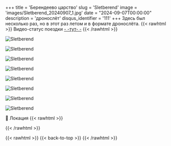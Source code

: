 +++
title = 'Берендеево царство'
slug = 'Sletberend'
image = 'images/Sletberend_20240907_1.jpg'
date = "2024-09-07T00:00:00"
description = 'дронослёт'
disqus_identifier = '111'
+++
Здесь был несколько раз, но в этот раз летом и в формате дронослёта.
{{< rawhtml >}}
Видео-статус поездки <a href="https://t.me/whilesleeping/802">- -тут- -</a> 
{{< /rawhtml >}}

![Sletberend](/images/Sletberend_20240907_2.jpg)

![Sletberend](/images/Sletberend_20240907_3.jpg)

![Sletberend](/images/Sletberend_20240907_4.jpg)

![Sletberend](/images/Sletberend_20240907_5.jpg)

![Sletberend](/images/Sletberend_20240907_6.jpg)

![Sletberend](/images/Sletberend_20240907_7.jpg)

![Sletberend](/images/Sletberend_20240907_8.jpg)

![Sletberend](/images/Sletberend_20240907_9.jpg)

📍 Локация
{{< rawhtml >}}
<div class="yandex-map-container">
<script type="text/javascript" charset="utf-8" async src="https://api-maps.yandex.ru/services/constructor/1.0/js/?um=constructor%3A05a84a1c5fd3d5f789f27445f55e309359fdef6bda5de7ff376bfc27b1478b72&amp;width=800&amp;height=400&amp;lang=ru_RU&amp;scroll=true"></script>
</div>
{{< /rawhtml >}}

{{< rawhtml >}}
{{< back-to-top >}}
{{< /rawhtml >}}
